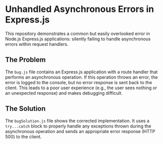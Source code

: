 # Unhandled Asynchronous Errors in Express.js

This repository demonstrates a common but easily overlooked error in Node.js Express.js applications: silently failing to handle asynchronous errors within request handlers.

## The Problem

The `bug.js` file contains an Express.js application with a route handler that performs an asynchronous operation.  If this operation throws an error, the error is logged to the console, but no error response is sent back to the client. This leads to a poor user experience (e.g., the user sees nothing or an unexpected response) and makes debugging difficult.

## The Solution

The `bugSolution.js` file shows the corrected implementation.  It uses a `try...catch` block to properly handle any exceptions thrown during the asynchronous operation and sends an appropriate error response (HTTP 500) to the client.